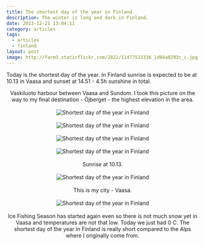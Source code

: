 ```yaml
---
title: The shortest day of the year in Finland
description: The winter is long and dark in Finland.
date: 2013-12-21 13:04:11
category: articles
tags:
  - articles
  - finland
layout: post
image: http://farm3.staticflickr.com/2822/11477533336_1d04a0293c_c.jpg
---
```

Today is the shortest day of the year. In Finland sunrise is expected to be at 10.13 in Vaasa and sunset at 14.51 - 4.5h sunshine in total.

<amp-img src="http://farm3.staticflickr.com/2822/11477533336_1d04a0293c_c.jpg" width="100%" alt="Shortest day of the year in Finland"></amp-img>



<!--more--><center>

Vaskiluoto harbour between Vaasa and Sundom. I took this picture on the way to my final destination - &#214;jberget - the highest elevation in the area.<br><br>
<img src="http://farm6.staticflickr.com/5503/11477427465_c73223c210_c.jpg" alt="Shortest day of the year in Finland"><br><br>
<img src="http://farm6.staticflickr.com/5541/11477425015_72233439b8_c.jpg" alt="Shortest day of the year in Finland"><br><br>
<img src="http://farm6.staticflickr.com/5503/11477427465_c73223c210_c.jpg" alt="Shortest day of the year in Finland"><br><br>
<img src="http://farm6.staticflickr.com/5550/11477534396_5f25ecdf99_c.jpg" alt="Shortest day of the year in Finland"><br><br>
Sunrise at 10.13. <br><br>
<img src="http://farm3.staticflickr.com/2818/11477568733_5e1722c145_c.jpg" alt="Shortest day of the year in Finland"><br><br>
This is my city - Vaasa. <br><br>
<img src="http://farm8.staticflickr.com/7322/11477569493_e4d5f8df30_c.jpg" alt="Shortest day of the year in Finland"><br><br>
Ice Fishing Season has started again even so there is not much snow yet in Vaasa and temperatures are not that low. Today we just had 0 C. The shortest day of the year in Finland is really short compared to the Alps where I originally come from.
